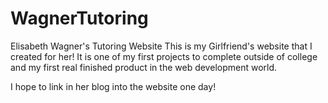 # WagnerTutoring
Elisabeth Wagner's Tutoring Website
This is my Girlfriend's website that I created for her!  It is one of my first projects to complete outside of college and my first real finished product in the web development world.

I hope to link in her blog into the website one day!
